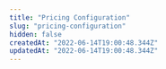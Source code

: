 ```yaml
---
title: "Pricing Configuration"
slug: "pricing-configuration"
hidden: false
createdAt: "2022-06-14T19:00:48.344Z"
updatedAt: "2022-06-14T19:00:48.344Z"
---
```

